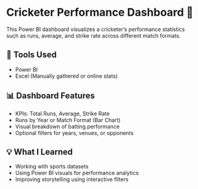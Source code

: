 # Cricketer Performance Dashboard 🏏

This Power BI dashboard visualizes a cricketer’s performance statistics such as runs, average, and strike rate across different match formats.

## 🔧 Tools Used
- Power BI
- Excel (Manually gathered or online stats)

## 📊 Dashboard Features
- KPIs: Total Runs, Average, Strike Rate
- Runs by Year or Match Format (Bar Chart)
- Visual breakdown of batting performance
- Optional filters for years, venues, or opponents

## 💡 What I Learned
- Working with sports datasets
- Using Power BI visuals for performance analytics
- Improving storytelling using interactive filters
